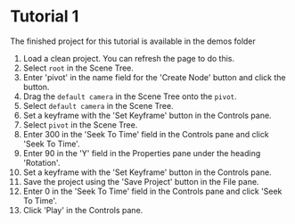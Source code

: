 # Tutorial 1

The finished project for this tutorial is available in the demos folder

1. Load a clean project. You can refresh the page to do this.
2. Select `root` in the Scene Tree.
3. Enter 'pivot' in the name field for the 'Create Node' button and click the button.
4. Drag the  `default camera` in the Scene Tree onto the `pivot`.
5. Select `default camera` in the Scene Tree.
6. Set a keyframe with the 'Set Keyframe' button in the Controls pane.
7. Select `pivot` in the Scene Tree.
8. Enter 300 in the 'Seek To Time' field in the Controls pane and click 'Seek To Time'.
9. Enter 90 in the 'Y' field in the Properties pane under the heading 'Rotation'.
10. Set a keyframe with the 'Set Keyframe' button in the Controls pane.
11. Save the project using the 'Save Project' button in the File pane.
12. Enter 0 in the 'Seek To Time' field in the Controls pane and click 'Seek To Time'.
13. Click 'Play' in the Controls pane.

